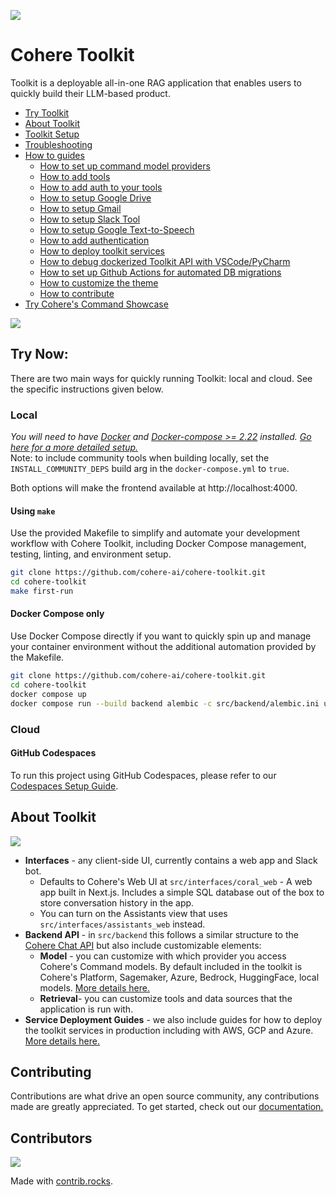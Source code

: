![](/docs/assets/banner.png)

# Cohere Toolkit

Toolkit is a deployable all-in-one RAG application that enables users to quickly build their LLM-based product.

- [Try Toolkit](#try-now)
- [About Toolkit](#about-toolkit)
- [Toolkit Setup](/docs/setup.md)
- [Troubleshooting](/docs/troubleshooting.md)
- [How to guides](/docs/how_to_guides.md)
  - [How to set up command model providers](/docs/command_model_providers.md)
  - [How to add tools](/docs/custom_tool_guides/tool_guide.md)
  - [How to add auth to your tools](/docs/custom_tool_guides/tool_auth_guide.md)
  - [How to setup Google Drive](/docs/custom_tool_guides/google_drive.md)
  - [How to setup Gmail](/docs/custom_tool_guides/gmail.md)
  - [How to setup Slack Tool](/docs/custom_tool_guides/slack.md)
  - [How to setup Google Text-to-Speech](/docs/text_to_speech.md)
  - [How to add authentication](/docs/auth_guide.md)
  - [How to deploy toolkit services](/docs/service_deployments.md)
  - [How to debug dockerized Toolkit API with VSCode/PyCharm](/docs/debugging.md)
  - [How to set up Github Actions for automated DB migrations](/docs/github_migrations_action.md)
  - [How to customize the theme](/docs/theming.md)
  - [How to contribute](#contributing)
- [Try Cohere's Command Showcase](https://coral.cohere.com/)

![](/docs/assets/toolkit.gif)

## Try Now:
There are two main ways for quickly running Toolkit: local and cloud. See the specific instructions given below. 
### Local
*You will need to have [Docker](https://www.docker.com/products/docker-desktop/) and [Docker-compose >= 2.22](https://docs.docker.com/compose/install/) installed. [Go here for a more detailed setup.](/docs/setup.md)*  
Note: to include community tools when building locally, set the `INSTALL_COMMUNITY_DEPS` build arg in the `docker-compose.yml` to `true`.

Both options will make the frontend available at http://localhost:4000.

#### Using `make`
Use the provided Makefile to simplify and automate your development workflow with Cohere Toolkit, including Docker Compose management, testing, linting, and environment setup.
```bash
git clone https://github.com/cohere-ai/cohere-toolkit.git
cd cohere-toolkit
make first-run
```



#### Docker Compose only
Use Docker Compose directly if you want to quickly spin up and manage your container environment without the additional automation provided by the Makefile.
```bash
git clone https://github.com/cohere-ai/cohere-toolkit.git
cd cohere-toolkit
docker compose up
docker compose run --build backend alembic -c src/backend/alembic.ini upgrade head
```
### Cloud
#### GitHub Codespaces

To run this project using GitHub Codespaces, please refer to our [Codespaces Setup Guide](/docs/github_codespaces.md).

## About Toolkit

![](/docs/assets/toolkit_graphic.png)

- **Interfaces** - any client-side UI, currently contains a web app and Slack bot.
  - Defaults to Cohere's Web UI at `src/interfaces/coral_web` - A web app built in Next.js. Includes a simple SQL database out of the box to store conversation history in the app.
  - You can turn on the Assistants view that uses `src/interfaces/assistants_web` instead.
- **Backend API** - in `src/backend` this follows a similar structure to the [Cohere Chat API](https://docs.cohere.com/reference/chat) but also include customizable elements: 
  - **Model** - you can customize with which provider you access Cohere's Command models. By default included in the toolkit is Cohere's Platform, Sagemaker, Azure, Bedrock, HuggingFace, local models. [More details here.](/docs/command_model_providers.md)
  - **Retrieval**- you can customize tools and data sources that the application is run with.
- **Service Deployment Guides** - we also include guides for how to deploy the toolkit services in production including with AWS, GCP and Azure. [More details here.](/docs/service_deployments.md)

## Contributing

Contributions are what drive an open source community, any contributions made are greatly appreciated. To get started, check out our [documentation.](CONTRIBUTING.md)

## Contributors

<a href="https://github.com/cohere-ai/cohere-toolkit/graphs/contributors">
  <img src="https://contrib.rocks/image?repo=cohere-ai/cohere-toolkit" />
</a>

Made with [contrib.rocks](https://contrib.rocks).
